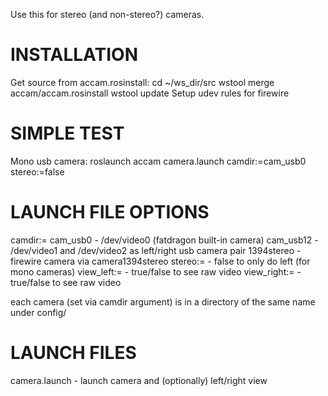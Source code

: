 Use this for stereo (and non-stereo?) cameras.

INSTALLATION
============
Get source from accam.rosinstall:
  cd ~/ws_dir/src
  wstool merge accam/accam.rosinstall
  wstool update
Setup udev rules for firewire

SIMPLE TEST
===========
Mono usb camera:  roslaunch accam camera.launch camdir:=cam_usb0 stereo:=false


LAUNCH FILE OPTIONS
===================
camdir:=
  cam_usb0    - /dev/video0  (fatdragon built-in camera)
  cam_usb12   - /dev/video1 and /dev/video2 as left/right usb camera pair
  1394stereo  - firewire camera via camera1394stereo
stereo:=      - false to only do left (for mono cameras)
view_left:=   - true/false to see raw video
view_right:=  - true/false to see raw video
  
each camera (set via camdir argument) is in a directory of the same name under
config/
  

LAUNCH FILES
============
camera.launch - launch camera and (optionally) left/right view
